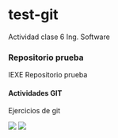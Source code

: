 # test-git
Actividad clase 6 Ing. Software

### Repositorio prueba

IEXE Repositorio prueba 

#### Actividades GIT

Ejercicios de git

![](images/gitlog1.png)
![](images/gitlog2.png)
